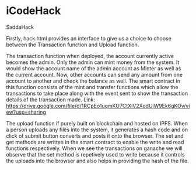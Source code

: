 # iCodeHack
SaddaHack

Firstly, hack.html provides an interface to give us a choice to choose between the Transaction function and Upload function. 

The transaction function when deployed, the account currently active becomes the admin. Only the admin can mint money from the system. It would show the account name of the admin account as Minter as well as the current account.
Now, other accounts can send any amount from one account to another and check the balance as well.
The smart contract in this function consists of the mint and transfer functions which allow the transactions to take place along with the event sent to show the transaction details of the transaction made.
Link: https://drive.google.com/file/d/1RCpEo1uqmKU7CtXiV2XodUjW9Ek6gKOv/view?usp=sharing

The upload function if purely built on blockchain and hosted on IPFS. When a person uploads any files into the system, it generates a hash code and on click of submit button converts and posts it onto the browser. The set and get methods are written in the smart contract to enable the write and read functions respectively.
When we see the transactions on ganache we will observe that the set method is repetively used to write because it controls the uploads into the browser and also helps in providing the hash of the file.


